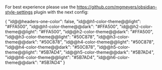 For best experience please use the https://github.com/mgmeyers/obsidian-style-settings plugin
with the next config:





{
  "id@@headers-one-color": false,
  "id@@h1-color-theme@@light": "#FFA500",
  "id@@h1-color-theme@@dark": "#FFA500",
  "id@@h2-color-theme@@light": "#FFA500",
  "id@@h2-color-theme@@dark": "#FFA500",
  "id@@h3-color-theme@@light": "#50C878",
  "id@@h3-color-theme@@dark": "#50C878",
  "id@@h4-color-theme@@light": "#50C878",
  "id@@h4-color-theme@@dark": "#50C878",
  "id@@h5-color-theme@@light": "#5B7AD4",
  "id@@h5-color-theme@@dark": "#5B7AD4",
  "id@@h6-color-theme@@light": "#5B7AD4",
  "id@@h6-color-theme@@dark": "#5B7AD4"
}
